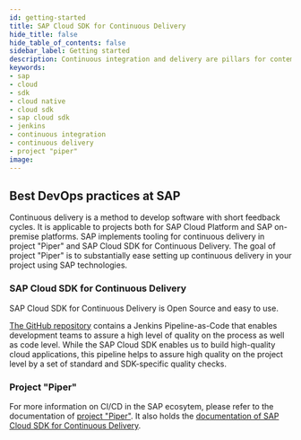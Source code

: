 ```yaml
---
id: getting-started
title: SAP Cloud SDK for Continuous Delivery
hide_title: false
hide_table_of_contents: false
sidebar_label: Getting started
description: Continuous integration and delivery are pillars for contemporary application development.
keywords:
- sap
- cloud
- sdk
- cloud native
- cloud sdk
- sap cloud sdk
- jenkins
- continuous integration
- continuous delivery
- project "piper"
image:
---
```


## Best DevOps practices at SAP ##

Continuous delivery is a method to develop software with short feedback cycles.
It is applicable to projects both for SAP Cloud Platform and SAP on-premise platforms.
SAP implements tooling for continuous delivery in project "Piper" and SAP Cloud SDK for Continuous Delivery.
The goal of project "Piper" is to substantially ease setting up continuous delivery in your project using SAP technologies.

### SAP Cloud SDK for Continuous Delivery ###

SAP Cloud SDK for Continuous Delivery is Open Source and easy to use.

[The GitHub repository](https://github.com/SAP/cloud-s4-sdk-pipeline) contains a Jenkins Pipeline-as-Code that enables development teams to assure a high level of quality on the process as well as code level.
While the SAP Cloud SDK enables us to build high-quality cloud applications, this pipeline helps to assure high quality on the project level by a set of standard and SDK-specific quality checks.

### Project "Piper" ###

For more information on CI/CD in the SAP ecosytem, please refer to the documentation of [project "Piper"](https://sap.github.io/jenkins-library).
It also holds the [documentation of SAP Cloud SDK for Continuous Delivery](https://sap.github.io/jenkins-library/pipelines/cloud-sdk/introduction/).
